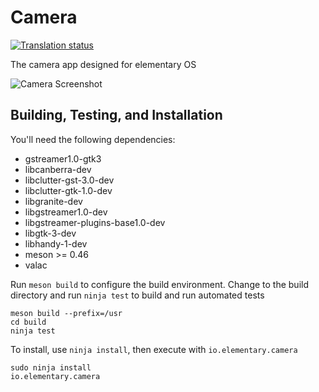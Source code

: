 # Camera
[![Translation status](https://l10n.elementary.io/widgets/camera/-/svg-badge.svg)](https://l10n.elementary.io/projects/camera/?utm_source=widget)

The camera app designed for elementary OS

![Camera Screenshot](data/screenshot.png?raw=true)

## Building, Testing, and Installation

You'll need the following dependencies:

 - gstreamer1.0-gtk3
 - libcanberra-dev
 - libclutter-gst-3.0-dev
 - libclutter-gtk-1.0-dev
 - libgranite-dev
 - libgstreamer1.0-dev
 - libgstreamer-plugins-base1.0-dev
 - libgtk-3-dev
 - libhandy-1-dev
 - meson >= 0.46
 - valac

Run `meson build` to configure the build environment. Change to the build directory and run `ninja test` to build and run automated tests

    meson build --prefix=/usr
    cd build
    ninja test

To install, use `ninja install`, then execute with `io.elementary.camera`

    sudo ninja install
    io.elementary.camera
